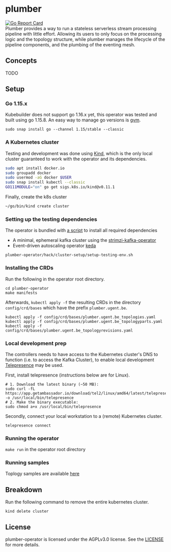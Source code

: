 # plumber

[![Go Report Card](https://goreportcard.com/badge/github.com/VerstraeteBert/plumber)](https://goreportcard.com/report/github.com/VerstraeteBert/plumber)  
Plumber provides a way to run a stateless serverless stream processing pipeline with little effort.
Allowing its users to only focus on the processing logic and the topology structure,
while plumber manages the lifecycle of the pipeline components, and the plumbing of the eventing mesh.

## Concepts

TODO

## Setup

### Go 1.15.x

Kubebuilder does not support go 1.16.x yet, this operator was tested and built using go 1.15.8. An easy way to manage go versions is [gvm](https://github.com/moovweb/gvm).

```shell
sudo snap install go --channel 1.15/stable --classic
```

### A Kubernetes cluster

Testing and development was done using [Kind](https://kind.sigs.k8s.io/), which is the only local cluster guaranteed to work with the operator and its dependencies.

```bash
sudo apt install docker.io
sudo groupadd docker
sudo usermod -aG docker $USER
sudo snap install kubectl --classic
GO111MODULE="on" go get sigs.k8s.io/kind@v0.11.1
```

Finally, create the k8s cluster

```bash
~/go/bin/kind create cluster
```

### Setting up the testing dependencies

The operator is bundled with [a script](./plumber-operator/hack/cluster-setup/setup-testing-env.sh) to install all required dependencies

* A minimal, ephemeral kafka cluster using the [strimzi-kafka-operator](https://github.com/strimzi/strimzi-kafka-operator)
* Event-driven autoscaling operator [keda](https://keda.sh/)

```shell
plumber-operator/hack/cluster-setup/setup-testing-env.sh
```

### Installing the CRDs

Run the following in the operator root directory.

```shell
cd plumber-operator
make manifests
```

Afterwards, `kubectl apply -f` the resulting CRDs in the directory `config/crd/bases` which have the prefix `plumber.ugent.be`.

```shell
kubectl apply -f config/crd/bases/plumber.ugent.be_topologies.yaml
kubectl apply -f config/crd/bases/plumber.ugent.be_topologyparts.yaml
kubectl apply -f config/crd/bases/plumber.ugent.be_topologyrevisions.yaml
```

### Local development prep

The controllers needs to have access to the Kubernetes cluster's DNS to function (i.e. to access the Kafka Cluster), to enable local development [Telepresence](https://www.telepresence.io/) may be used.

First, install telepresence (instructions below are for Linux).

```shell
# 1. Download the latest binary (~50 MB):
sudo curl -fL https://app.getambassador.io/download/tel2/linux/amd64/latest/telepresence -o /usr/local/bin/telepresence
# 2. Make the binary executable:
sudo chmod a+x /usr/local/bin/telepresence
```

Secondly, connect your local workstation to a (remote) Kubernetes cluster.

```shell
telepresence connect
```

### Running the operator

`make run` in the operator root directory

### Running samples

Toplogy samples are available [here](./plumber-operator/config/samples)

## Breakdown

Run the following command to remove the entire kubernetes cluster.

`kind delete cluster`

## License

plumber-operator is licensed under the AGPLv3.0 license. See the [LICENSE](LICENSE) for more details.

